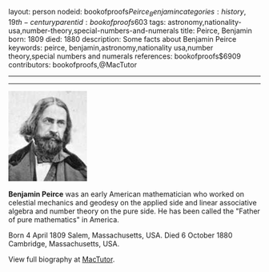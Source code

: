 layout: person
nodeid: bookofproofs$Peirce_Benjamin
categories: history,19th-century
parentid: bookofproofs$603
tags: astronomy,nationality-usa,number-theory,special-numbers-and-numerals
title: Peirce, Benjamin
born: 1809
died: 1880
description: Some facts about Benjamin Peirce
keywords: peirce, benjamin,astronomy,nationality usa,number theory,special numbers and numerals
references: bookofproofs$6909
contributors: bookofproofs,@MacTutor

---


---

![Peirce_Benjamin.jpg](https://github.com/bookofproofs/bookofproofs.github.io/blob/main/_sources/_assets/images/portraits/Peirce_Benjamin.jpg?raw=true)

**Benjamin Peirce** was an early American mathematician who worked on celestial mechanics and geodesy on the applied side and linear associative algebra and number theory on the pure side. He has been called the "Father of pure mathematics" in America.

Born 4 April 1809 Salem, Massachusetts, USA. Died 6 October 1880 Cambridge, Massachusetts, USA.


View full biography at [MacTutor](https://mathshistory.st-andrews.ac.uk/Biographies/Peirce_Benjamin/).